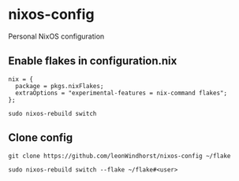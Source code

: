 # nixos-config

Personal NixOS configuration



## Enable flakes in configuration.nix

```
nix = {
  package = pkgs.nixFlakes;
  extraOptions = "experimental-features = nix-command flakes";
};
```
```
sudo nixos-rebuild switch
```

## Clone config
```
git clone https://github.com/leonWindhorst/nixos-config ~/flake
```
```
sudo nixos-rebuild switch --flake ~/flake#<user>
```
